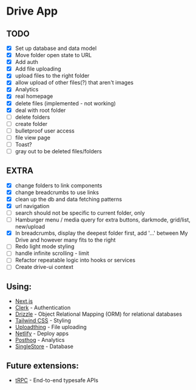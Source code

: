 # Drive App

## TODO

- [x] Set up database and data model
- [x] Move folder open state to URL
- [x] Add auth
- [x] Add file uploading
- [x] upload files to the right folder
- [x] allow upload of other files(?) that aren't images
- [x] Analytics
- [x] real homepage
- [x] delete files (implemented - not working)
- [x] deal with root folder
- [ ] delete folders
- [ ] create folder
- [ ] bulletproof user access
- [ ] file view page
- [ ] Toast?
- [ ] gray out to be deleted files/folders

## EXTRA

- [x] change folders to link components
- [x] change breadcrumbs to use links
- [x] clean up the db and data fetching patterns
- [x] url navigation
- [ ] search should not be specific to current folder, only
- [ ] Hamburger menu / media query for extra buttons, darkmode, grid/list, new/upload
- [x] In breadcrumbs, display the deepest folder first, add '...' between My Drive and however many fits to the right
- [ ] Redo light mode styling
- [ ] handle infinite scrolling - limit
- [ ] Refactor repeatable logic into hooks or services
- [ ] Create drive-ui context

## Using:

- [Next.js](https://nextjs.org/docs)
- [Clerk](https://clerk.com/docs) - Authentication
- [Drizzle](https://orm.drizzle.team/docs/overview) - Object Relational Mapping (ORM) for relational databases
- [Tailwind CSS](https://tailwindcss.com/docs/installation/) - Styling
- [Uploadthing](https://docs.uploadthing.com/) - File uploading
- [Netlify](https://docs.netlify.com/) - Deploy apps
- [Posthog](https://posthog.com/docs) - Analytics
- [SingleStore](https://www.singlestore.com/) - Database

## Future extensions:

- [tRPC](https://trpc.io) - End-to-end typesafe APIs
